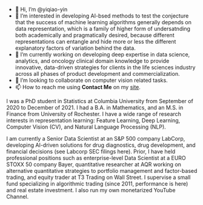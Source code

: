 - 👋 Hi, I’m @yiqiao-yin
- 👀 I’m interested in developing AI-bsed methods to test the conjecture that the success of machine learning algorithms generally depends on data representation, which is a family of higher form of undersatnding both academically and pragmatically desired, because different representations can entangle and hide more or less the different explanatory factors of variation behind the data.
- 🌱 I’m currently working on developing deep expertise in data science, analytics, and oncology clinical domain knowledge to provide innovative, data-driven strategies for clients in the life sciences industry across all phases of product development and commercialization.
- 💞️ I’m looking to collaborate on computer vision related tasks.
- 📫 How to reach me using **Contact Me** on my [site](https://yiqiao-yin.com/).

I was a PhD student in Statistics at Columbia University from September of 2020 to December of 2021. I had a B.A. in Mathematics, and an M.S. in Finance from University of Rochester. I have a wide range of research interests in representation learning: Feature Learning, Deep Learning, Computer Vision (CV), and Natural Language Processing (NLP).

I am currently a Senior Data Scientist at an S&P 500 company LabCorp, developing AI-driven solutions for drug diagnostics, drug development, and financial decisions (see Labcorp SEC filings here). Prior, I have held professional positions such as enterprise-level Data Scientist at a EURO STOXX 50 company Bayer, quantitative researcher at AQR working on alternative quantitative strategies to portfolio management and factor-based trading, and equity trader at T3 Trading on Wall Street. I supervise a small fund specializing in algorithmic trading (since 2011, performance is here) and real estate investment. I also run my own monetarized YouTube Channel.

<!---
yiqiao-yin/yiqiao-yin is a ✨ special ✨ repository because its `README.md` (this file) appears on your GitHub profile.
You can click the Preview link to take a look at your changes.
--->
